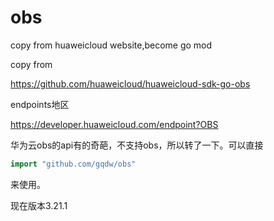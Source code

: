 # obs
copy from huaweicloud  website,become go mod 

copy from 

https://github.com/huaweicloud/huaweicloud-sdk-go-obs



endpoints地区

https://developer.huaweicloud.com/endpoint?OBS



华为云obs的api有的奇葩，不支持obs，所以转了一下。可以直接

```go
import "github.com/gqdw/obs"
```

来使用。

现在版本3.21.1 

